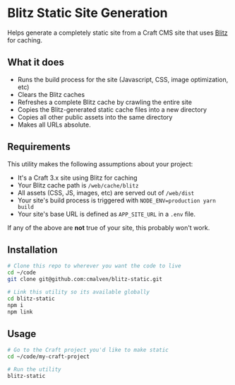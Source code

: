 # Blitz Static Site Generation

Helps generate a completely static site from a Craft CMS site that uses [Blitz](https://github.com/putyourlightson/craft-blitz) for caching.

## What it does

- Runs the build process for the site (Javascript, CSS, image optimization, etc)
- Clears the Blitz caches
- Refreshes a complete Blitz cache by crawling the entire site
- Copies the Blitz-generated static cache files into a new directory
- Copies all other public assets into the same directory
- Makes all URLs absolute.

## Requirements

This utility makes the following assumptions about your project:

- It's a Craft 3.x site using Blitz for caching
- Your Blitz cache path is `/web/cache/blitz`
- All assets (CSS, JS, images, etc) are served out of `/web/dist`
- Your site's build process is triggered with `NODE_ENV=production yarn build`
- Your site's base URL is defined as `APP_SITE_URL` in a `.env` file.

If any of the above are **not** true of your site, this probably won't work.

## Installation

```sh
# Clone this repo to wherever you want the code to live
cd ~/code
git clone git@github.com:cmalven/blitz-static.git

# Link this utility so its available globally
cd blitz-static
npm i
npm link
```
## Usage

```sh
# Go to the Craft project you'd like to make static
cd ~/code/my-craft-project

# Run the utility
blitz-static
```
